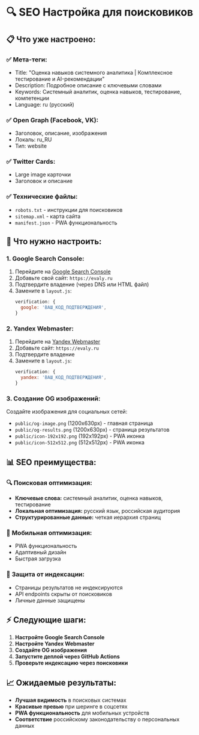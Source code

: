 # 🔍 SEO Настройка для поисковиков

## 📋 Что уже настроено:

### ✅ **Мета-теги:**

- Title: "Оценка навыков системного аналитика | Комплексное тестирование и AI-рекомендации"
- Description: Подробное описание с ключевыми словами
- Keywords: Системный аналитик, оценка навыков, тестирование, компетенции
- Language: ru (русский)

### ✅ **Open Graph (Facebook, VK):**

- Заголовок, описание, изображения
- Локаль: ru_RU
- Тип: website

### ✅ **Twitter Cards:**

- Large image карточки
- Заголовок и описание

### ✅ **Технические файлы:**

- `robots.txt` - инструкции для поисковиков
- `sitemap.xml` - карта сайта
- `manifest.json` - PWA функциональность

## 🚀 **Что нужно настроить:**

### 1. **Google Search Console:**

1. Перейдите на [Google Search Console](https://search.google.com/search-console)
2. Добавьте свой сайт: `https://evaly.ru`
3. Подтвердите владение (через DNS или HTML файл)
4. Замените в `layout.js`:
   ```javascript
   verification: {
     google: 'ВАШ_КОД_ПОДТВЕРЖДЕНИЯ',
   }
   ```

### 2. **Yandex Webmaster:**

1. Перейдите на [Yandex Webmaster](https://webmaster.yandex.ru/)
2. Добавьте сайт: `https://evaly.ru`
3. Подтвердите владение
4. Замените в `layout.js`:
   ```javascript
   verification: {
     yandex: 'ВАШ_КОД_ПОДТВЕРЖДЕНИЯ',
   }
   ```

### 3. **Создание OG изображений:**

Создайте изображения для социальных сетей:

- `public/og-image.png` (1200x630px) - главная страница
- `public/og-results.png` (1200x630px) - страница результатов
- `public/icon-192x192.png` (192x192px) - PWA иконка
- `public/icon-512x512.png` (512x512px) - PWA иконка

## 📊 **SEO преимущества:**

### 🔍 **Поисковая оптимизация:**

- **Ключевые слова:** системный аналитик, оценка навыков, тестирование
- **Локальная оптимизация:** русский язык, российская аудитория
- **Структурированные данные:** четкая иерархия страниц

### 📱 **Мобильная оптимизация:**

- PWA функциональность
- Адаптивный дизайн
- Быстрая загрузка

### 🚫 **Защита от индексации:**

- Страницы результатов не индексируются
- API endpoints скрыты от поисковиков
- Личные данные защищены

## ⚡ **Следующие шаги:**

1. **Настройте Google Search Console**
2. **Настройте Yandex Webmaster**
3. **Создайте OG изображения**
4. **Запустите деплой через GitHub Actions**
5. **Проверьте индексацию через поисковики**

## 📈 **Ожидаемые результаты:**

- **Лучшая видимость** в поисковых системах
- **Красивые превью** при шеринге в соцсетях
- **PWA функциональность** для мобильных устройств
- **Соответствие** российскому законодательству о персональных данных
